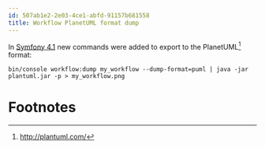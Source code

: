 ```yaml
---
id: 507ab1e2-2e03-4ce1-abfd-91157b681558
title: Workflow PlanetUML format dump
---
```


In [Symfony 4.1](20201110152518-symfony_4_1) new commands were added to
export to the PlanetUML[^1] format:

``` shell
bin/console workflow:dump my_workflow --dump-format=puml | java -jar plantuml.jar -p > my_workflow.png
```

# Footnotes

[^1]: <http://plantuml.com/>
